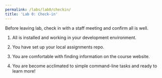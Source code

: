 ```yaml
---
permalink: /labs/lab0/checkin/
title: 'Lab 0: Check-in'
---
```


Before leaving lab, check in with a staff meeting and confirm all is well.

1. All is installed and working in your development environment.

3. You have set up your local assignments repo.

4. You are comfortable with finding information on the course website.

5. You are become acclimated to simple command-line tasks and ready to learn more!
